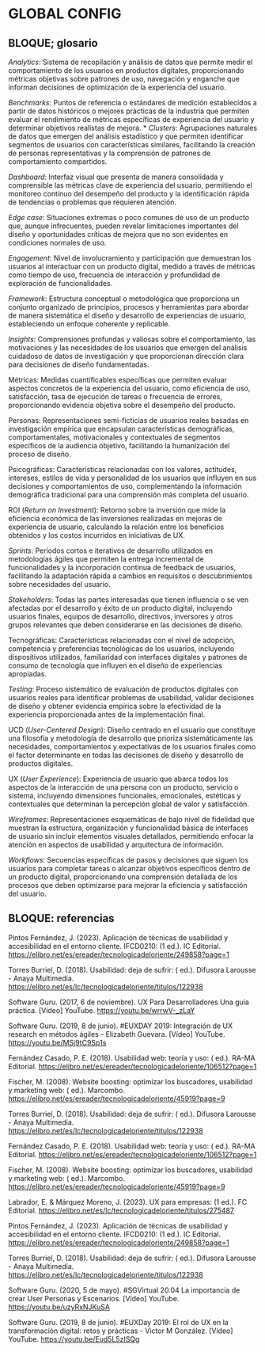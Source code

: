 # GLOBAL CONFIG

## BLOQUE; glosario


*Analytics*:
Sistema de recopilación y análisis de datos que permite medir el comportamiento de los usuarios en productos digitales, proporcionando métricas objetivas sobre patrones de uso, navegación y enganche que informan decisiones de optimización de la experiencia del usuario.

*Benchmarks*:
Puntos de referencia o estándares de medición establecidos a partir de datos históricos o mejores prácticas de la industria que permiten evaluar el rendimiento de métricas específicas de experiencia del usuario y determinar objetivos realistas de mejora.
*
*Clusters*:
Agrupaciones naturales de datos que emergen del análisis estadístico y que permiten identificar segmentos de usuarios con características similares, facilitando la creación de personas representativas y la comprensión de patrones de comportamiento compartidos.


*Dashboard*:
Interfaz visual que presenta de manera consolidada y comprensible las métricas clave de experiencia del usuario, permitiendo el monitoreo continuo del desempeño del producto y la identificación rápida de tendencias o problemas que requieren atención.

*Edge case*:
Situaciones extremas o poco comunes de uso de un producto que, aunque infrecuentes, pueden revelar limitaciones importantes del diseño y oportunidades críticas de mejora que no son evidentes en condiciones normales de uso.

*Engagement*:
Nivel de involucramiento y participación que demuestran los usuarios al interactuar con un producto digital, medido a través de métricas como tiempo de uso, frecuencia de interacción y profundidad de exploración de funcionalidades.

*Framework*:
Estructura conceptual o metodológica que proporciona un conjunto organizado de principios, procesos y herramientas para abordar de manera sistemática el diseño y desarrollo de experiencias de usuario, estableciendo un enfoque coherente y replicable.

*Insights*:
Comprensiones profundas y valiosas sobre el comportamiento, las motivaciones y las necesidades de los usuarios que emergen del análisis cuidadoso de datos de investigación y que proporcionan dirección clara para decisiones de diseño fundamentadas.

Métricas:
Medidas cuantificables específicas que permiten evaluar aspectos concretos de la experiencia del usuario, como eficiencia de uso, satisfacción, tasa de ejecución de tareas o frecuencia de errores, proporcionando evidencia objetiva sobre el desempeño del producto.

Personas:
Representaciones semi-ficticias de usuarios reales basadas en investigación empírica que encapsulan características demográficas, comportamentales, motivacionales y contextuales de segmentos específicos de la audiencia objetivo, facilitando la humanización del proceso de diseño.

Psicográficas:
Características relacionadas con los valores, actitudes, intereses, estilos de vida y personalidad de los usuarios que influyen en sus decisiones y comportamientos de uso, complementando la información demográfica tradicional para una comprensión más completa del usuario.


ROI (*Return on Investment*):
Retorno sobre la inversión que mide la eficiencia económica de las inversiones realizadas en mejoras de experiencia de usuario, calculando la relación entre los beneficios obtenidos y los costos incurridos en iniciativas de UX.

*Sprints*:
Períodos cortos e iterativos de desarrollo utilizados en metodologías ágiles que permiten la entrega incremental de funcionalidades y la incorporación continua de feedback de usuarios, facilitando la adaptación rápida a cambios en requisitos o descubrimientos sobre necesidades del usuario.

*Stakeholders*:
Todas las partes interesadas que tienen influencia o se ven afectadas por el desarrollo y éxito de un producto digital, incluyendo usuarios finales, equipos de desarrollo, directivos, inversores y otros grupos relevantes que deben considerarse en las decisiones de diseño.

Tecnográficas:
Características relacionadas con el nivel de adopción, competencia y preferencias tecnológicas de los usuarios, incluyendo dispositivos utilizados, familiaridad con interfaces digitales y patrones de consumo de tecnología que influyen en el diseño de experiencias apropiadas.

*Testing*:
Proceso sistemático de evaluación de productos digitales con usuarios reales para identificar problemas de usabilidad, validar decisiones de diseño y obtener evidencia empírica sobre la efectividad de la experiencia proporcionada antes de la implementación final.

UCD (*User-Centered Design*):
Diseño centrado en el usuario que constituye una filosofía y metodología de desarrollo que prioriza sistemáticamente las necesidades, comportamientos y expectativas de los usuarios finales como el factor determinante en todas las decisiones de diseño y desarrollo de productos digitales.

UX (*User Experience*):
Experiencia de usuario que abarca todos los aspectos de la interacción de una persona con un producto, servicio o sistema, incluyendo dimensiones funcionales, emocionales, estéticas y contextuales que determinan la percepción global de valor y satisfacción.

*Wireframes*:
Representaciones esquemáticas de bajo nivel de fidelidad que muestran la estructura, organización y funcionalidad básica de interfaces de usuario sin incluir elementos visuales detallados, permitiendo enfocar la atención en aspectos de usabilidad y arquitectura de información.

*Workflows*:
Secuencias específicas de pasos y decisiones que siguen los usuarios para completar tareas o alcanzar objetivos específicos dentro de un producto digital, proporcionando una comprensión detallada de los procesos que deben optimizarse para mejorar la eficiencia y satisfacción del usuario.







## BLOQUE: referencias


Pintos Fernández, J. (2023). Aplicación de técnicas de usabilidad y accesibilidad en el entorno cliente. IFCD0210: (1 ed.). IC Editorial. 
https://elibro.net/es/ereader/tecnologicadeloriente/249858?page=1

Torres Burriel, D. (2018). Usabilidad: deja de sufrir: ( ed.). Difusora Larousse - Anaya Multimedia.
https://elibro.net/es/lc/tecnologicadeloriente/titulos/122938

Software Guru. (2017, 6 de noviembre). UX Para Desarrolladores Una guía práctica. [Vídeo] 
YouTube. https://youtu.be/wrrwV-_zLaY

Software Guru. (2019, 8 de junio). #EUXDAY 2019: Integración de UX research en métodos ágiles - Elizabeth Guevara. [Vídeo] YouTube. 
https://youtu.be/MSj9tC9Sp1s 

Fernández Casado, P. E. (2018). Usabilidad web: teoría y uso: ( ed.). RA-MA Editorial. 
https://elibro.net/es/ereader/tecnologicadeloriente/106512?page=1 

Fischer, M. (2008). Website boosting: optimizar los buscadores, usabilidad y marketing web: ( ed.). Marcombo. 
https://elibro.net/es/ereader/tecnologicadeloriente/45919?page=9

Torres Burriel, D. (2018). Usabilidad: deja de sufrir: ( ed.). Difusora Larousse - Anaya Multimedia.
https://elibro.net/es/lc/tecnologicadeloriente/titulos/122938

Fernández Casado, P. E. (2018). Usabilidad web: teoría y uso: ( ed.). RA-MA Editorial. 
https://elibro.net/es/ereader/tecnologicadeloriente/106512?page=1 

Fischer, M. (2008). Website boosting: optimizar los buscadores, usabilidad y marketing web: ( ed.). Marcombo. 
https://elibro.net/es/ereader/tecnologicadeloriente/45919?page=9

Labrador, E. & Márquez Moreno, J. (2023). UX para empresas: (1 ed.). FC Editorial. 
https://elibro.net/es/lc/tecnologicadeloriente/titulos/275487

Pintos Fernández, J. (2023). Aplicación de técnicas de usabilidad y accesibilidad en el entorno cliente. IFCD0210: (1 ed.). IC Editorial. 
https://elibro.net/es/ereader/tecnologicadeloriente/249858?page=1

Torres Burriel, D. (2018). Usabilidad: deja de sufrir: ( ed.). Difusora Larousse - Anaya Multimedia. 
https://elibro.net/es/lc/tecnologicadeloriente/titulos/122938


Software Guru. (2020, 5 de mayo). #SGVirtual 20.04 La importancia de crear User Personas y Escenarios. [Vídeo] YouTube. 
https://youtu.be/uzyRxNJKuSA 

Software Guru. (2019, 8 de junio). #EUXDay 2019: El rol de UX en la transformación digital: retos y prácticas - Victor M González. [Vídeo] YouTube. 
https://youtu.be/Eud5L5zISQg 






